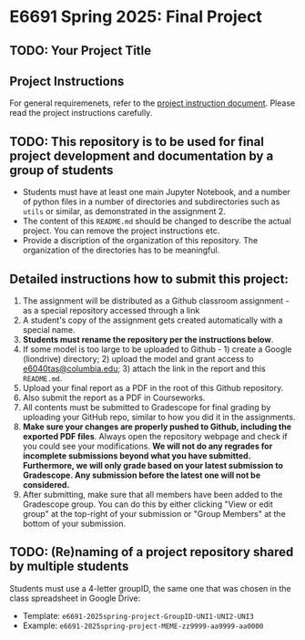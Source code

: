 # E6691 Spring 2025: Final Project

## TODO: Your Project Title

## Project Instructions
For general requiremenets, refer to the [project instruction document](https://docs.google.com/document/d/1P7VZtfaIjJR0Gm_ZN4hK1RR1phwguEgL/edit?usp=sharing&ouid=116178570597880819841&rtpof=true&sd=true).
Please read the project instructions carefully. 


## TODO: This repository is to be used for final project development and documentation by a group of students
  - Students must have at least one main Jupyter Notebook, and a number of python files in a number of directories and subdirectories such as `utils` or similar, as demonstrated in the assignment 2.
  - The content of this `README.md` should be changed to describe the actual project. You can remove the project instructions etc.
  - Provide a discription of the organization of this repository. The organization of the directories has to be meaningful.


## Detailed instructions how to submit this project:
1. The assignment will be distributed as a Github classroom assignment - as a special repository accessed through a link
2. A student's copy of the assignment gets created automatically with a special name.
3. **Students must rename the repository per the instructions below**.
4. If some model is too large to be uploaded to Github - 1) create a Google (liondrive) directory; 2) upload the model and grant access to e6040tas@columbia.edu; 3) attach the link in the report and this `README.md`.
4. Upload your final report as a PDF in the root of this Github repository.
5. Also submit the report as a PDF in Courseworks.
6. All contents must be submitted to Gradescope for final grading by uploading your GitHub repo, similar to how you did it in the assignments.
7. **Make sure your changes are properly pushed to Github, including the exported PDF files**. Always open the repository webpage and check if you could see your modifications. **We will not do any regrades for incomplete submissions beyond what you have submitted. Furthermore, we will only grade based on your latest submission to Gradescope. Any submission before the latest one will not be considered.**
8. After submitting, make sure that all members have been added to the Gradescope group. You can do this by either clicking "View or edit group" at the top-right of your submission or "Group Members" at the bottom of your submission.


## TODO: (Re)naming of a project repository shared by multiple students
Students must use a 4-letter groupID, the same one that was chosen in the class spreadsheet in Google Drive: 
* Template: `e6691-2025spring-project-GroupID-UNI1-UNI2-UNI3`
* Example: `e6691-2025spring-project-MEME-zz9999-aa9999-aa0000`

